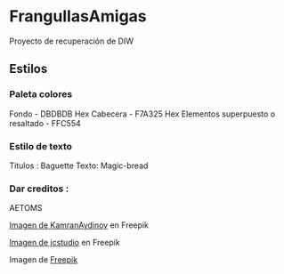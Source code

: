 # FrangullasAmigas

Proyecto de recuperación de DIW

## Estilos

### Paleta colores

Fondo - DBDBDB Hex
Cabecera - F7A325 Hex
Elementos superpuesto o resaltado - FFC554

### Estilo de texto

Titulos : Baguette Texto: Magic-bread

### Dar creditos :

AETOMS

<a href="https://www.freepik.es/foto-gratis/diferentes-tipos-pan-base-harina-trigo_7220003.htm#query=pan&position=0&from_view=keyword&track=sph">Imagen de KamranAydinov</a> en Freepik

<a href="https://www.freepik.es/foto-gratis/baguettes-mercado-francia-cerca_1138282.htm#query=pan&position=3&from_view=keyword&track=sph">Imagen de jcstudio</a> en Freepik

Imagen de <a href="https://www.freepik.es/foto-gratis/variedad-pan-recien-horneado-mesa_2728047.htm#query=pan&position=7&from_view=keyword&track=sph">Freepik</a>

